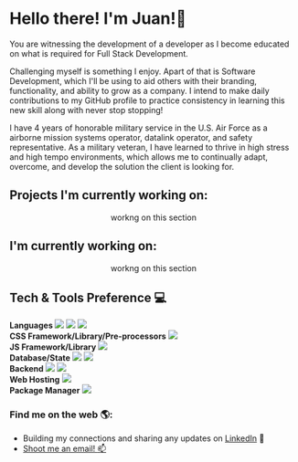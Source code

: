 # Hello there! I'm Juan!👋

You are witnessing the development of a developer as I become educated on what is required for Full Stack Development.

Challenging myself is something I enjoy. Apart of that is Software Development, which I'll be using to aid others with their branding, functionality, and ability to grow as a company. I intend to make daily contributions to my GitHub profile to practice consistency in learning this new skill along with never stop stopping!

I have 4 years of honorable military service in the U.S. Air Force as a airborne mission systems operator, datalink operator, and safety representative. As a military veteran, I have learned to thrive in high stress and high tempo environments, which allows me to continually adapt, overcome, and develop the solution the client is looking for.

## Projects I'm currently working on:
<p align="center"> workng on this section </p>

## I'm currently working on:
<p align="center"> workng on this section </p>

## Tech & Tools Preference 💻
<b>Languages</b>
<img src="https://img.shields.io/badge/-HTML5-E34F26?style=flat&logo=html5&logoColor=white"> <img src ="https://img.shields.io/badge/-CSS3-1572B6?style=flat&logo=css3&logoColor=white"> <img src="https://img.shields.io/badge/-JavaScript-eed718?style=flat&logo=javascript&logoColor=ffffff">
<br>
<b>CSS Framework/Library/Pre-processors</b>
<img src="https://img.shields.io/badge/-Bootstrap-563D7C?style=flat&logo=bootstrap&logoColor=white">
<br>
<b>JS Framework/Library</b>
<img src="https://img.shields.io/badge/jQuery-0769AD?style=flat&logo=jquery&logoColor=white">
<br>
<b>Database/State</b>
<img src="https://img.shields.io/badge/-MongoDB-4DB33D?style=flat&logo=mongodb&logoColor=FFFFFF">
<img src="https://img.shields.io/badge/-MySQL-F29111?style=flat&logo=mysql&logoColor=FFFFFF">
<br>
<b>Backend</b>
<img src="https://img.shields.io/badge/-NodeJs-3C873A?style=flat&logo=Node.js&logoColor=white"> <img src="https://img.shields.io/badge/Express.js-404D59?style=flat&logo=express.js&logoColor=FFFFFF">
<br>
<b>Web Hosting</b>
<img src="https://img.shields.io/badge/Netlify-00C7B7?style=flat&logo=netlify&logoColor=white">
<br>
<b>Package Manager</b>
<img src="https://img.shields.io/badge/Npm-CC3534?style=flat&logo=npm&logoColor=FFFFFF">


### Find me on the web :earth_americas::
- Building my connections and sharing any updates on <a href="https://www.linkedin.com/in/juan-ayala-036a96249/">LinkedIn</a> :briefcase:
- [Shoot me an email! :mailbox:](mailto:contactayala7@gmail.com) 

<!--
**JuanAyala7/JuanAyala7** is a ✨ _special_ ✨ repository because its `README.md` (this file) appears on your GitHub profile.

Here are some ideas to get you started:

- 🔭 I’m currently working on ...
- 🌱 I’m currently learning ...
- 👯 I’m looking to collaborate on ...
- 🤔 I’m looking for help with ...
- 💬 Ask me about ...
- 📫 How to reach me: ...
- 😄 Pronouns: ...
- ⚡ Fun fact: ...
-->
